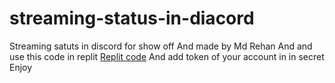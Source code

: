 # streaming-status-in-diacord
Streaming satuts in discord for show off 
And made by Md Rehan
And and use this code in replit
[Replit code](https://replit.com/@MDRehan1/streaming-status-in-discord-ac?v=1)
And add token of your account in in secret
Enjoy

